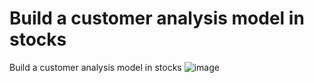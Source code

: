 # Build a customer analysis model in stocks
 Build a customer analysis model in stocks
![image](https://github.com/user-attachments/assets/77c2a92b-2ce7-4bb1-923c-709e37990f72)
